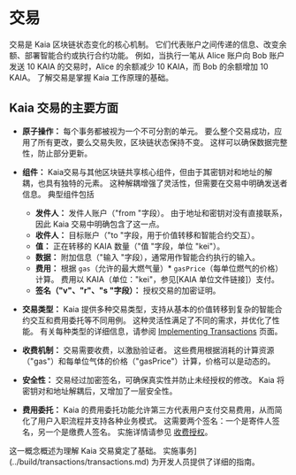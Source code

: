 # 交易

交易是 Kaia 区块链状态变化的核心机制。 它们代表账户之间传递的信息、改变余额、部署智能合约或执行合约功能。 例如，当执行一笔从 Alice 账户向 Bob 账户发送 10 KAIA 的交易时，Alice 的余额减少 10 KAIA，而 Bob 的余额增加 10 KAIA。 了解交易是掌握 Kaia 工作原理的基础。

## Kaia 交易的主要方面

- **原子操作：** 每个事务都被视为一个不可分割的单元。 要么整个交易成功，应用了所有更改，要么交易失败，区块链状态保持不变。 这样可以确保数据完整性，防止部分更新。

- **组件：** Kaia交易与其他区块链共享核心组件，但由于其密钥对和地址的解耦，也具有独特的元素。 这种解耦增强了灵活性，但需要在交易中明确发送者信息。 典型组件包括
  - **发件人：** 发件人账户（"from "字段）。  由于地址和密钥对没有直接联系，因此 Kaia 交易中明确包含了这一点。
  - **收件人：** 目标账户（"to "字段，用于价值转移和智能合约交互）。
  - **值：** 正在转移的 KAIA 数量（"值 "字段，单位 "kei"）。
  - **数据：** 附加信息（"输入 "字段），通常用作智能合约执行的输入。
  - **费用：** 根据 `gas`（允许的最大燃气量）\* `gasPrice`（每单位燃气的价格）计算。  费用以 KAIA（单位："kei"，参见[KAIA 单位文件链接]）支付。
  - **签名（"v"、"r"、"s "字段）：** 授权交易的加密证明。

- **交易类型：** Kaia 提供多种交易类型，支持从基本的价值转移到复杂的智能合约交互和费用委托等不同用例。 这种灵活性满足了不同的需求，并优化了性能。 有关每种类型的详细信息，请参阅 [Implementing Transactions](../build/transactions/transactions.md#transaction-types) 页面。

- **收费机制：** 交易需要收费，以激励验证者。 这些费用根据消耗的计算资源（"gas"）和每单位气体的价格（"gasPrice"）计算，价格可以是动态的。

- **安全性：** 交易经过加密签名，可确保真实性并防止未经授权的修改。 Kaia 将密钥对和地址解耦后，又增加了一层安全性。

- **费用委托：** Kaia 的费用委托功能允许第三方代表用户支付交易费用，从而简化了用户入职流程并支持各种业务模式。  这需要两个签名：一个是寄件人签名，另一个是缴费人签名。 实施详情请参见 [收费授权](../build/transactions/fee-delegation.md)。

这一概念概述为理解 Kaia 交易奠定了基础。 实施事务](../build/transactions/transactions.md) 为开发人员提供了详细的指南。